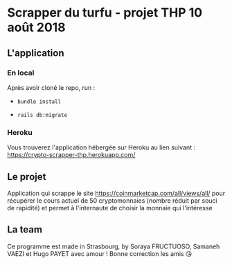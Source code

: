 # Scrapper du turfu - projet THP 10 août 2018

## L'application

### En local

Après avoir cloné le repo, run :

- `bundle install`

- `rails db:migrate`

### Heroku

Vous trouverez l'application hébergée sur Heroku au lien suivant : https://crypto-scrapper-thp.herokuapp.com/

## Le projet

Application qui scrappe le site https://coinmarketcap.com/all/views/all/ pour récupérer le cours actuel de 50 cryptomonnaies (nombre réduit par souci de rapidité) et permet à l'internaute de choisir la monnaie qui l'intéresse

## La team

Ce programme est made in Strasbourg, by Soraya FRUCTUOSO, Samaneh VAEZI et Hugo PAYET avec amour ! Bonne correction les amis :kissing_heart:
